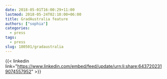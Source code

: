 ```yaml
---
date: 2018-05-01T16:00:29+11:00
lastmod: 2018-05-24T02:10:00+06:00
title: GradAustralia feature
authors: ["sophia"]
categories:
  - press
tags:
  - press
slug: 180501/gradaustralia
---
```


{{< linkedin link="https://www.linkedin.com/embed/feed/update/urn:li:share:6437202319074557952" >}}